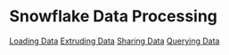 # Snowflake Data Processing

[Loading Data](./data-processing/loading-data/LoadingData.MD)
[Extruding Data](./data-processing/loading-data/ExtrudingData.MD)
[Sharing Data](./data-processing/sharing-data/SharingData.MD)
[Querying Data](./data-processing/query-data/Query.MD)
